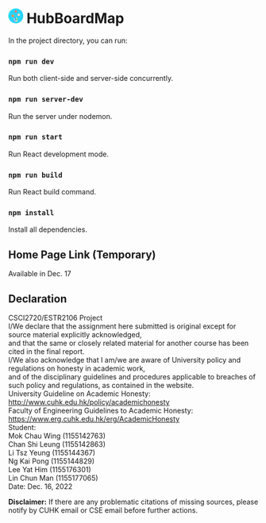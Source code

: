 # <img src="https://raw.githubusercontent.com/johnnkp/HubBoardMap/main/client/src/image/HubBoardMap.svg" width="30" height="30" alt="HubBoard" title="HubBoard"> HubBoardMap

In the project directory, you can run:

### `npm run dev`
Run both client-side and server-side concurrently.

### `npm run server-dev`
Run the server under nodemon.

### `npm run start` 
Run React development mode.

### `npm run build`
Run React build command.

### `npm install`
Install all dependencies.

## Home Page Link (Temporary)
Available in Dec. 17

## Declaration
CSCI2720/ESTR2106 Project  
I/We declare that the assignment here submitted is original except for source material explicitly acknowledged,  
and that the same or closely related material for another course has been cited in the final report.  
I/We also acknowledge that I am/we are aware of University policy and regulations on honesty in academic work,  
and of the disciplinary guidelines and procedures applicable to breaches of such policy and regulations, as contained in the website.  
 University Guideline on Academic Honesty:  
 http://www.cuhk.edu.hk/policy/academichonesty  
 Faculty of Engineering Guidelines to Academic Honesty:  
 https://www.erg.cuhk.edu.hk/erg/AcademicHonesty  
Student:  
Mok Chau Wing (1155142763)  
Chan Shi Leung (1155142863)  
Li Tsz Yeung (1155144367)  
Ng Kai Pong (1155144829)  
Lee Yat Him (1155176301)  
Lin Chun Man (1155177065)  
Date: Dec. 16, 2022  

**Disclaimer:** If there are any problematic citations of missing sources, please notify by CUHK email or CSE email before further actions.

